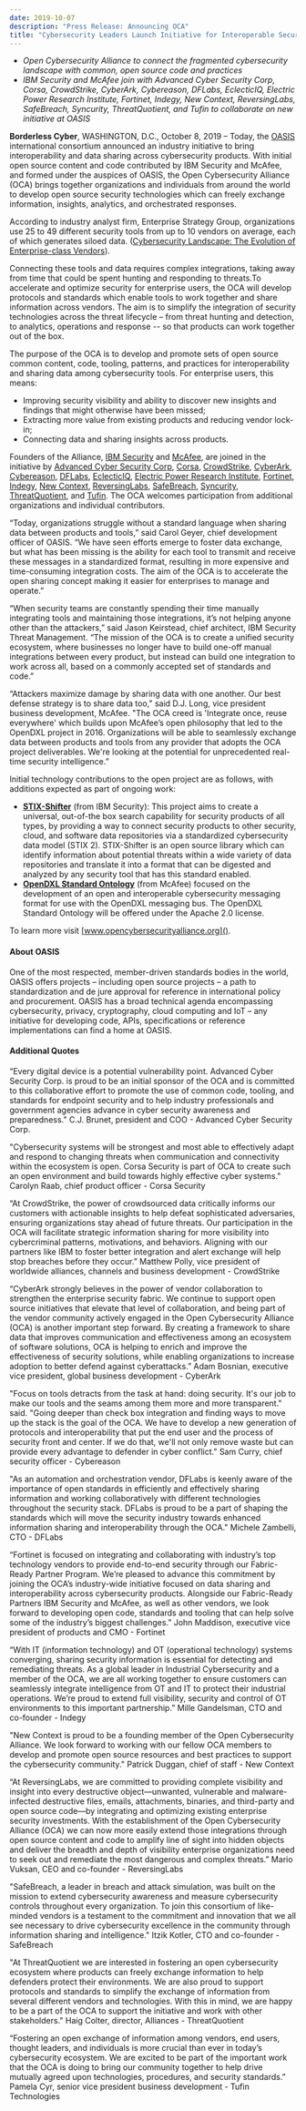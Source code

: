 ```yaml
---
date: 2019-10-07
description: "Press Release: Announcing OCA"
title: "Cybersecurity Leaders Launch Initiative for Interoperable Security Technologies to Thwart Attacks"
---
```


* *Open Cybersecurity Alliance to connect the fragmented cybersecurity landscape with common, open source code and practices*
* *IBM Security and McAfee join with Advanced Cyber Security Corp, Corsa, CrowdStrike, CyberArk, Cybereason, DFLabs, EclecticIQ, Electric Power Research Institute, Fortinet, Indegy, New Context, ReversingLabs, SafeBreach, Syncurity, ThreatQuotient, and Tufin to collaborate on new initiative at OASIS*

**Borderless Cyber**, WASHINGTON, D.C., October 8, 2019 – Today, the [OASIS](https://www.oasis-open.org/) international consortium announced an industry initiative to bring interoperability and data sharing across cybersecurity products. With initial open source content and code contributed by IBM Security and McAfee, and formed under the auspices of OASIS, the Open Cybersecurity Alliance (OCA) brings together organizations and individuals from around the world to develop open source security technologies which can freely exchange information, insights, analytics, and orchestrated responses. 

According to industry analyst firm, Enterprise Strategy Group, organizations use 25 to 49 different security tools from up to 10 vendors on average, each of which generates siloed data.  ([Cybersecurity Landscape: The Evolution of Enterprise-class Vendors](https://research.esg-global.com/reportaction/cybersecuritylandscape/Toc)).

Connecting these tools and data requires complex integrations, taking away from time that could be spent hunting and responding to threats.To accelerate and optimize security for enterprise users, the OCA will develop protocols and standards which enable tools to work together and share information across vendors. The aim is to simplify the integration of security technologies across the threat lifecycle – from threat hunting and detection, to analytics, operations and response -- so that products can work together out of the box.

The purpose of the OCA is to develop and promote sets of open source common content, code, tooling, patterns, and practices for interoperability and sharing data among cybersecurity tools. For enterprise users, this means:

* Improving security visibility and ability to discover new insights and findings that might otherwise have been missed;
* Extracting more value from existing products and reducing vendor lock-in;
* Connecting data and sharing insights across products.

Founders of the Alliance, [IBM Security](https://www.ibm.com/security) and [McAfee](https://www.mcafee.com/), are joined in the initiative by [Advanced Cyber Security Corp](https://www.advancedcybersecurity.com/), [Corsa](https://www.corsa.com/), [CrowdStrike](https://www.crowdstrike.com/), [CyberArk](http://www.cyberark.com/), [Cybereason](http://www.cybereason.com/), [DFLabs](https://www.dflabs.com/), [EclecticIQ](https://www.eclecticiq.com/), [Electric Power Research Institute](https://www.epri.com/), [Fortinet](https://www.fortinet.com/), [Indegy](http://www.indegy.com/), [New Context](http://www.NewContext.com), [ReversingLabs](http://www.reversinglabs.com/), [SafeBreach](http://www.safebreach.com/), [Syncurity](https://www.syncurity.net/), [ThreatQuotient](https://www.threatq.com/), and [Tufin](https://www.tufin.com/). The OCA welcomes participation from additional organizations and individual contributors.

“Today, organizations struggle without a standard language when sharing data between products and tools,” said Carol Geyer, chief development officer of OASIS. “We have seen efforts emerge to foster data exchange, but what has been missing is the ability for each tool to transmit and receive these messages in a standardized format, resulting in more expensive and time-consuming integration costs. The aim of the OCA is to accelerate the open sharing concept making it easier for enterprises to manage and operate.”

“When security teams are constantly spending their time manually integrating tools and maintaining those integrations, it’s not helping anyone other than the attackers,” said Jason Keirstead, chief architect, IBM Security Threat Management. “The mission of the OCA is to create a unified security ecosystem, where businesses no longer have to build one-off manual integrations between every product, but instead can build one integration to work across all, based on a commonly accepted set of standards and code.”

“Attackers maximize damage by sharing data with one another. Our best defense strategy is to share data too," said D.J. Long, vice president business development, McAfee. "The OCA creed is 'Integrate once, reuse everywhere' which builds upon McAfee’s open philosophy that led to the OpenDXL project in 2016. Organizations will be able to seamlessly exchange data between products and tools from any provider that adopts the OCA project deliverables. We're looking at the potential for unprecedented real-time security intelligence.”  

Initial technology contributions to the open project are as follows, with additions expected as part of ongoing work:

* **[STIX-Shifter](https://urldefense.proofpoint.com/v2/url?u=https-3A__github.com_IBM_stix-2Dshifter&d=DwMFJg&c=jf_iaSHvJObTbx-siA1ZOg&r=_VmY0y9Vkrneh0mnRQsG1E2Qp3y-vg_X0oKDYy32a3Y&m=uVKwwV7ODq1AVdrFICvT8KL2H7BgGnq1_k5U5h5ZIUA&s=QIqp5yLBKCEujQr9qe1A4nCi6xko_5wLivAZ_T1wq8o&e=)** (from IBM Security): This project aims to create a universal, out-of-the box search capability for security products of all types, by providing a way to connect security products to other security, cloud, and software data repositories via a standardized cybersecurity data model (STIX 2). STIX-Shifter is an open source library which can identify information about potential threats within a wide variety of data repositories and translate it into a format that can be digested and analyzed by any security tool that has this standard enabled.
* **[OpenDXL Standard Ontology](https://www.opendxl.com/)** (from McAfee) focused on the development of an open and interoperable cybersecurity messaging format for use with the OpenDXL messaging bus. The OpenDXL Standard Ontology will be offered under the Apache 2.0 license.

To learn more visit [www.opencybersecurityalliance.org]().

#### About OASIS
One of the most respected, member-driven standards bodies in the world, OASIS offers projects – including open source projects – a path to standardization and de jure approval for reference in international policy and procurement. OASIS has a broad technical agenda encompassing cybersecurity, privacy, cryptography, cloud computing and IoT – any initiative for developing code, APIs, specifications or reference implementations can find a home at OASIS.

#### <a name="quotes"></a> Additional Quotes

“Every digital device is a potential vulnerability point. Advanced Cyber Security Corp. is proud to be an initial sponsor of the OCA and is committed to this collaborative effort to promote the use of common code, tooling, and standards for endpoint security and to help industry professionals and government agencies advance in cyber security awareness and preparedness.”
C.J. Brunet, president and COO - Advanced Cyber Security Corp.

"Cybersecurity systems will be strongest and most able to effectively adapt and respond to changing threats when communication and connectivity within the ecosystem is open. Corsa Security is part of OCA to create such an open environment and build towards highly effective cyber systems."
Carolyn Raab, chief product officer - Corsa Security

“At CrowdStrike, the power of crowdsourced data critically informs our customers with actionable insights to help defeat sophisticated adversaries, ensuring organizations stay ahead of future threats. Our participation in the OCA will facilitate strategic information sharing for more visibility into cybercriminal patterns, motivations, and behaviors. Aligning with our partners like IBM to foster better integration and alert exchange will help stop breaches before they occur.”
Matthew Polly, vice president of worldwide alliances, channels and business development - CrowdStrike

“CyberArk strongly believes in the power of vendor collaboration to strengthen the enterprise security fabric. We continue to support open source initiatives that elevate that level of collaboration, and being part of the vendor community actively engaged in the Open Cybersecurity Alliance (OCA) is another important step forward. By creating a framework to share data that improves communication and effectiveness among an ecosystem of software solutions, OCA is helping to enrich and improve the effectiveness of security solutions, while enabling organizations to increase adoption to better defend against cyberattacks.”
Adam Bosnian, executive vice president, global business development - CyberArk

"Focus on tools detracts from the task at hand: doing security. It's our job to make our tools and the seams among them more and more transparent." said. "Going deeper than check box integration and finding ways to move up the stack is the goal of the OCA. We have to develop a new generation of protocols and interoperability that put the end user and the process of security front and center. If we do that, we'll not only remove waste but can provide every advantage to defender in cyber conflict."
Sam Curry, chief security officer - Cybereason

"As an automation and orchestration vendor, DFLabs is keenly aware of the importance of open standards in efficiently and effectively sharing information and working collaboratively with different technologies throughout the security stack. DFLabs is proud to be a part of shaping the standards which will move the security industry towards enhanced information sharing and interoperability through the OCA."
Michele Zambelli, CTO - DFLabs

“Fortinet is focused on integrating and collaborating with industry’s top technology vendors to provide end-to-end security through our Fabric-Ready Partner Program. We’re pleased to advance this commitment by joining the OCA’s industry-wide initiative focused on data sharing and interoperability across cybersecurity products. Alongside our Fabric-Ready Partners IBM Security and McAfee, as well as other vendors, we look forward to developing open code, standards and tooling that can help solve some of the industry’s biggest challenges.”
John Maddison, executive vice president of products and CMO - Fortinet

“With IT (information technology) and OT (operational technology) systems converging, sharing security information is essential for detecting and remediating threats. As a global leader in Industrial Cybersecurity and a member of the OCA, we are all working together to ensure customers can seamlessly integrate intelligence from OT and IT to protect their industrial operations. We’re proud to extend full visibility, security and control of OT environments to this important partnership.”
Mille Gandelsman, CTO and co-founder - Indegy

"New Context is proud to be a founding member of the Open Cybersecurity Alliance. We look forward to working with our fellow OCA members to develop and promote open source resources and best practices to support the cybersecurity community."
Patrick Duggan, chief of staff - New Context

“At ReversingLabs, we are committed to providing complete visibility and insight into every destructive object—unwanted, vulnerable and malware-infected destructive files, emails, attachments, binaries, and third-party and open source code—by integrating and optimizing existing enterprise security investments. With the establishment of the Open Cybersecurity Alliance (OCA) we can now more easily extend those integrations through open source content and code to amplify line of sight into hidden objects and deliver the breadth and depth of visibility enterprise organizations need to seek out and remediate the most dangerous and complex threats.”
Mario Vuksan, CEO and co-founder - ReversingLabs

"SafeBreach, a leader in breach and attack simulation, was built on the mission to extend cybersecurity awareness and measure cybersecurity controls throughout every organization. To join this consortium of like-minded vendors is a testament to the commitment and innovation that we all see necessary to drive cybersecurity excellence in the community through information sharing and intelligence."
Itzik Kotler, CTO and co-founder - SafeBreach

"At ThreatQuotient we are interested in fostering an open cybersecurity ecosystem where products can freely exchange information to help defenders protect their environments. We are also proud to support protocols and standards to simplify the exchange of information from several different vendors and technologies. With this in mind, we are happy to be a part of the OCA to support the initiative and work with other stakeholders."
Haig Colter, director, Alliances - ThreatQuotient

“Fostering an open exchange of information among vendors, end users, thought leaders, and individuals is more crucial than ever in today’s cybersecurity ecosystem. We are excited to be part of the important work that the OCA is doing to bring our community together to help drive mutually agreed upon technologies, procedures, and security standards.”
Pamela Cyr, senior vice president business development - Tufin Technologies

